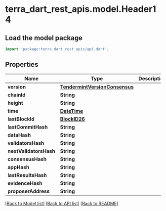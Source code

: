# terra_dart_rest_apis.model.Header14

## Load the model package
```dart
import 'package:terra_dart_rest_apis/api.dart';
```

## Properties
Name | Type | Description | Notes
------------ | ------------- | ------------- | -------------
**version** | [**TendermintVersionConsensus**](TendermintVersionConsensus.md) |  | [optional] 
**chainId** | **String** |  | [optional] 
**height** | **String** |  | [optional] 
**time** | [**DateTime**](DateTime.md) |  | [optional] 
**lastBlockId** | [**BlockID26**](BlockID26.md) |  | [optional] 
**lastCommitHash** | **String** |  | [optional] 
**dataHash** | **String** |  | [optional] 
**validatorsHash** | **String** |  | [optional] 
**nextValidatorsHash** | **String** |  | [optional] 
**consensusHash** | **String** |  | [optional] 
**appHash** | **String** |  | [optional] 
**lastResultsHash** | **String** |  | [optional] 
**evidenceHash** | **String** |  | [optional] 
**proposerAddress** | **String** |  | [optional] 

[[Back to Model list]](../README.md#documentation-for-models) [[Back to API list]](../README.md#documentation-for-api-endpoints) [[Back to README]](../README.md)


